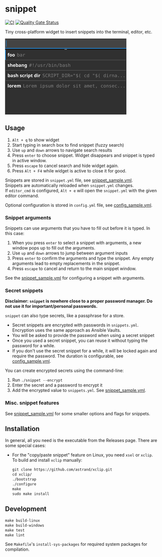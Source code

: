 # snippet

[![CI](https://github.com/sandro-h/snippet/actions/workflows/ci.yml/badge.svg)](https://github.com/sandro-h/snippet/actions/workflows/ci.yml)
[![Quality Gate Status](https://sonarcloud.io/api/project_badges/measure?project=sandro-h_snippet&metric=alert_status)](https://sonarcloud.io/dashboard?id=sandro-h_snippet)

Tiny cross-platform widget to insert snippets into the terminal, editor, etc.

![Snippet](screenshot.png)

## Usage

1. `Alt + q` to show widget
2. Start typing in search box to find snippet (fuzzy search)
3. Use `up` and `down` arrows to navigate search results
4. Press `enter` to choose snippet. Widget disappears and snippet is typed in active window.
5. Press `escape` to cancel search and hide widget again.
6. Press `Alt + F4` while widget is active to close it for good.

Snippets are stored in `snippet.yml` file, see [snippet_sample.yml](snippet_sample.yml).  
Snippets are automatically reloaded when `snippet.yml` changes.  
If `editor_cmd` is configured, `Alt + e` will open the `snippet.yml` with the given editor command.

Optional configuration is stored in `config.yml` file, see [config_sample.yml](config_sample.yml).

### Snippet arguments

Snippets can use arguments that you have to fill out before it is typed.
In this case:

1. When you press `enter` to select a snippet with arguments,
a new window pops up to fill out the arguments.
2. Use `up` and `down` arrows to jump between argument inputs
3. Press `enter` to confirm the arguments and type the snippet. Any empty arguments lead to empty replacements in the snippet.
4. Press `escape` to cancel and return to the main snippet window.

See the [snippet_sample.yml](snippet_sample.yml) for configuring a snippet with arguments.

### Secret snippets

**Disclaimer: `snippet` is nowhere close to a proper password manager. Do not use it for important/personal passwords.**

`snippet` can also type secrets, like a passphrase for a store.

* Secret snippets are encrypted with passwords in `snippets.yml`. Encryption uses the same approach as Ansible Vaults.
* You will be asked to provide the password when using a secret snippet
* Once you used a secret snippet, you can reuse it without typing the password for a while.
* If you don't use the secret snippet for a while, it will be locked again and require the password. The duration is configurable, see [config_sample.yml](config_sample.yml).

You can create encrypted secrets using the command-line:

1. Run `./snippet --encrypt`
2. Enter the secret and a password to encrypt it
3. Add the encrypted value to `snippets.yml`. See [snippet_sample.yml](snippet_sample.yml).

### Misc. snippet features

See [snippet_sample.yml](snippet_sample.yml) for some smaller options and flags for snippets.

## Installation

In general, all you need is the executable from the Releases page.
There are some special cases:

* For the "copy/paste snippet" feature on Linux, you need `xsel` or `xclip`.  
To build and install `xclip` manually:

  ```shell
  git clone https://github.com/astrand/xclip.git
  cd xclip/
  ./bootstrap 
  ./configure
  make
  sudo make install
  ```

## Development

```shell
make build-linux
make build-windows
make test
make lint
```

See `Makefile`'s `install-sys-packages` for required system packages for compilation.
